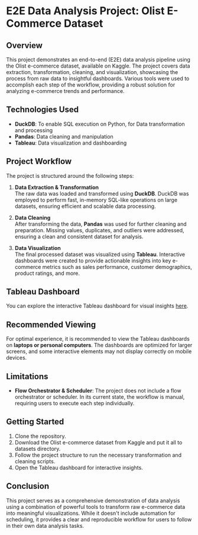 # E2E Data Analysis Project: Olist E-Commerce Dataset

## Overview
This project demonstrates an end-to-end (E2E) data analysis pipeline using the Olist e-commerce dataset, available on Kaggle. The project covers data extraction, transformation, cleaning, and visualization, showcasing the process from raw data to insightful dashboards. Various tools were used to accomplish each step of the workflow, providing a robust solution for analyzing e-commerce trends and performance.

## Technologies Used
- **DuckDB**: To enable SQL execution on Python, for Data transformation and processing
- **Pandas**: Data cleaning and manipulation
- **Tableau**: Data visualization and dashboarding

## Project Workflow
The project is structured around the following steps:

1. **Data Extraction & Transformation**  
   The raw data was loaded and transformed using **DuckDB**. DuckDB was employed to perform fast, in-memory SQL-like operations on large datasets, ensuring efficient and scalable data processing.

2. **Data Cleaning**  
   After transforming the data, **Pandas** was used for further cleaning and preparation. Missing values, duplicates, and outliers were addressed, ensuring a clean and consistent dataset for analysis.

3. **Data Visualization**  
   The final processed dataset was visualized using **Tableau**. Interactive dashboards were created to provide actionable insights into key e-commerce metrics such as sales performance, customer demographics, product ratings, and more.

## Tableau Dashboard
You can explore the interactive Tableau dashboard for visual insights [here](https://public.tableau.com/views/olist-ecommerce-business-insights-dashboard/Dashboard?:language=en-US&:sid=&:redirect=auth&:display_count=n&:origin=viz_share_link).
  
## Recommended Viewing
For optimal experience, it is recommended to view the Tableau dashboards on **laptops or personal computers**. The dashboards are optimized for larger screens, and some interactive elements may not display correctly on mobile devices.

## Limitations
- **Flow Orchestrator & Scheduler**: The project does not include a flow orchestrator or scheduler. In its current state, the workflow is manual, requiring users to execute each step individually.

## Getting Started
1. Clone the repository.
2. Download the Olist e-commerce dataset from Kaggle and put it all to datasets directory.
3. Follow the project structure to run the necessary transformation and cleaning scripts.
4. Open the Tableau dashboard for interactive insights.

## Conclusion
This project serves as a comprehensive demonstration of data analysis using a combination of powerful tools to transform raw e-commerce data into meaningful visualizations. While it doesn't include automation for scheduling, it provides a clear and reproducible workflow for users to follow in their own data analysis tasks.
